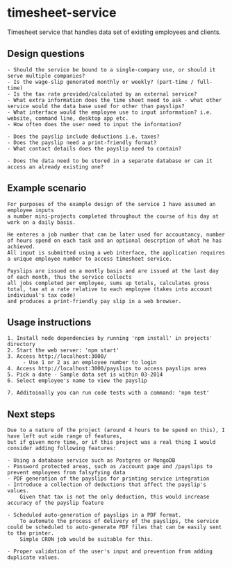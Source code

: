 timesheet-service
=================

Timesheet service that handles data set of existing employees and clients.

## Design questions
	- Should the service be bound to a single-company use, or should it serve multiple companies?
	- Is the wage-slip generated monthly or weekly? (part-time / full-time)
	- Is the tax rate provided/calculated by an external service?
	- What extra information does the time sheet need to ask - what other service would the data base used for other than payslips?
	- What interface would the employee use to input information? i.e. website, command line, desktop app etc.
	- How often does the user need to input the information?

	- Does the payslip include deductions i.e. taxes?
	- Does the payslip need a print-friendly format?
	- What contact details does the payslip need to contain?

	- Does the data need to be stored in a separate database or can it access an already existing one?

## Example scenario

	For purposes of the example design of the service I have assumed an employee inputs
	a number mini-projects completed throughout the course of his day at work on a daily basis.

	He enteres a job number that can be later used for accountancy, number of hours spend on each task and an optional descrption of what he has achieved.
	All input is submitted using a web interface, the application requires a unique employee number to access timesheet service.

	Payslips are issued on a montly basis and are issued at the last day of each month, thus the service collects
	all jobs completed per employee, sums up totals, calculates gross total, tax at a rate relative to each employee (takes into account individual's tax code)
	and produces a print-friendly pay slip in a web browser.

## Usage instructions

	1. Install node dependencies by running 'npm install' in projects' directory
	2. Start the web server: 'npm start'
	3. Access http://localhost:3000/
		 - Use 1 or 2 as an employee number to login
	4. Access http://localhost:3000/payslips to access payslips area
	5. Pick a date - Sample data set is within 03-2014
	6. Select employee's name to view the payslip

	7. Additoinally you can run code tests with a command: 'npm test'

## Next steps

	Due to a nature of the project (around 4 hours to be spend on this), I have left out wide range of features,
	but if given more time, or if this project was a real thing I would consider adding following features:

	- Using a database service such as Postgres or MongoDB
	- Password protected areas, such as /account page and /payslips to prevent employees from falsyfying data
	- PDF generation of the payslips for printing service integration
	- Introduce a collection of deductions that affect the payslip's values.
		Given that tax is not the only deduction, this would increase accuracy of the payslip feature

	- Scheduled auto-generation of payslips in a PDF format.
		To automate the process of delivery of the payslips, the service could be scheduled to auto-generate PDF files that can be easily sent to the printer.
		Simple CRON job would be suitable for this.

	- Proper validation of the user's input and prevention from adding duplicate values.

